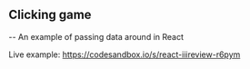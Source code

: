 ## Clicking game

-- An example of passing data around in React

Live example: https://codesandbox.io/s/react-iiireview-r6pym